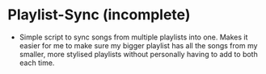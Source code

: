 # Playlist-Sync (incomplete)

- Simple script to sync songs from multiple playlists into one. Makes it easier for me to 
make sure my bigger playlist has all the songs from my smaller, more stylised playlists without 
personally having to add to both each time.
